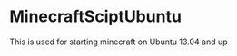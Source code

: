 MinecraftSciptUbuntu
====================

This is used for starting minecraft on Ubuntu 13.04 and up
